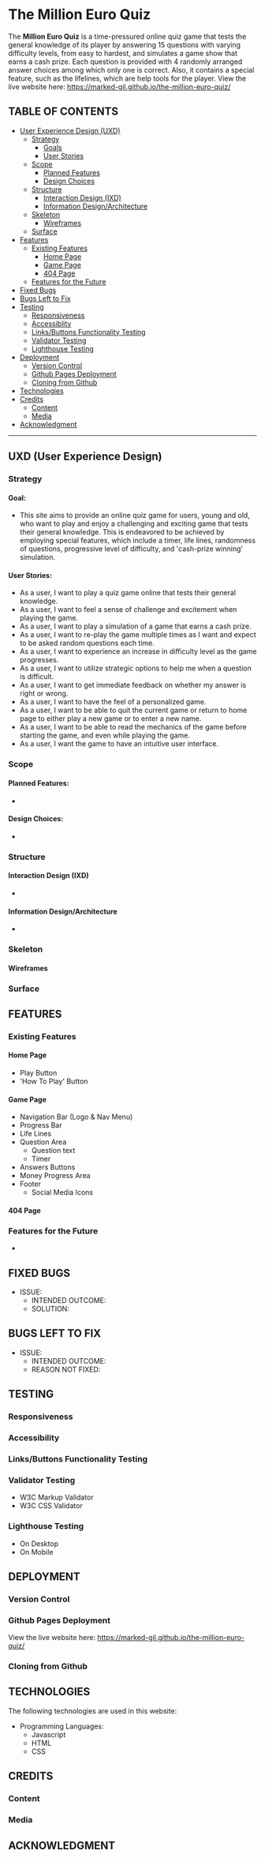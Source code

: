 # The Million Euro Quiz
<!-- Image from IamResponsive here-->
The **Million Euro Quiz** is a time-pressured online quiz game that tests the general knowledge of its player by answering 15 questions with varying difficulty levels, from easy to hardest, and simulates a game show that earns a cash prize. Each question is provided with 4 randomly arranged answer choices among which only one is correct. Also, it contains a special feature, such as the lifelines, which are help tools for the player. View the live website here: https://marked-gil.github.io/the-million-euro-quiz/

## TABLE OF CONTENTS
* [User Experience Design (UXD)](#uxd-user-experience-design)
    * [Strategy](#strategy)
        * [Goals](#goals)
        * [User Stories](#user-stories)
    * [Scope](#scope)
        * [Planned Features](#planned-features)
        * [Design Choices](#design-choices)
    * [Structure](#structure)
        * [Interaction Design (IXD)](#interaction-design-ixd)
        * [Information Design/Architecture](#information-designarchitecture)
    * [Skeleton](#skeleton)
        * [Wireframes](#wireframes)
    * [Surface](#surface)
* [Features](#features)
    * [Existing Features](#existing-features)
        * [Home Page](#home-page)
        * [Game Page](#game-page)
        * [404 Page](#404-page)
    * [Features for the Future](#features-for-the-future)
* [Fixed Bugs](#fixed-bugs)
* [Bugs Left to Fix](#bugs-left-to-fix)
* [Testing](#testing)
    * [Responsiveness](#responsiveness)
    * [Accessiblity](#accessibility)
    * [Links/Buttons Functionality Testing](#linksbuttons-functionality-testing)
    * [Validator Testing](#validator-testing)
    * [Lighthouse Testing](#lighthouse-testing)
* [Deployment](#deployment)
    * [Version Control](#version-control)
    * [Github Pages Deployment](#github-pages-deployment)
    * [Cloning from Github](#cloning-from-github)
* [Technologies](#technologies)
* [Credits](#credits)
    * [Content](#content)
    * [Media](#media)
* [Acknowledgment](#acknowledgment)

---

## UXD (User Experience Design)
### Strategy
#### Goal:
* This site aims to provide an online quiz game for users, young and old, who want to play and enjoy a challenging and exciting game that tests their general knowledge. This is endeavored to be achieved by employing special features, which include a timer, life lines, randomness of questions, progressive level of difficulty, and 'cash-prize winning' simulation.

#### User Stories:
* As a user, I want to play a quiz game online that tests their general knowledge.
* As a user, I want to feel a sense of challenge and excitement when playing the game.
* As a user, I want to play a simulation of a game that earns a cash prize.
* As a user, I want to re-play the game multiple times as I want and expect to be asked random questions each time.
* As a user, I want to experience an increase in difficulty level as the game progresses.
* As a user, I want to utilize strategic options to help me when a question is difficult.
* As a user, I want to get immediate feedback on whether my answer is right or wrong.
* As a user, I want to have the feel of a personalized game.
* As a user, I want to be able to quit the current game or return to home page to either play a new game or to enter a new name.
* As a user, I want to be able to read the mechanics of the game before starting the game, and even while playing the game.
* As a user, I want the game to have an intuitive user interface.

### **Scope**

#### Planned Features:
* 

#### Design Choices:
* 

### Structure

#### Interaction Design (IXD)
*

#### Information Design/Architecture
*

### Skeleton

#### Wireframes

### Surface

## FEATURES

### Existing Features

#### Home Page
<!-- Screenshot of Home Page -->
* Play Button
* 'How To Play' Button

#### Game Page
<!-- Screenshot of Game Page for large screens -->
<!-- Screenshot of Game Page for mobile screens -->
* Navigation Bar (Logo & Nav Menu)
* Progress Bar
* Life Lines
* Question Area
    * Question text
    * Timer
* Answers Buttons
* Money Progress Area
* Footer
    * Social Media Icons

#### 404 Page
 <!-- screenshot here  -->

### Features for the Future
* 

## FIXED BUGS
* ISSUE:
    * INTENDED OUTCOME:
    * SOLUTION:

## BUGS LEFT TO FIX
* ISSUE:
    * INTENDED OUTCOME:
    * REASON NOT FIXED:

## TESTING
### Responsiveness
### Accessibility
### Links/Buttons Functionality Testing
### Validator Testing
* W3C Markup Validator
* W3C CSS Validator

### Lighthouse Testing
* On Desktop
* On Mobile

## DEPLOYMENT

### Version Control

### Github Pages Deployment
View the live website here: https://marked-gil.github.io/the-million-euro-quiz/

### Cloning from Github


## TECHNOLOGIES
The following technologies are used in this website:

* Programming Languages: 
    * Javascript
    * HTML
    * CSS

## CREDITS

### Content

### Media

## ACKNOWLEDGMENT